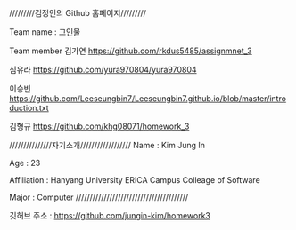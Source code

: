 /////////김정인의 Github 홈페이지/////////

Team name : 고인물

Team member
김가연 
https://github.com/rkdus5485/assignmnet_3

심유라
https://github.com/yura970804/yura970804

이승빈
https://github.com/Leeseungbin7/Leeseungbin7.github.io/blob/master/introduction.txt

김형규
https://github.com/khg08071/homework_3

///////////////자기소개//////////////////
Name : Kim Jung In

Age : 23

Affiliation : Hanyang University ERICA Campus Colleage of Software

Major : Computer
////////////////////////////////////////

깃허브 주소  : https://github.com/jungin-kim/homework3


